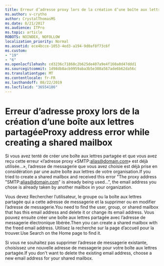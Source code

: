 ```yaml
---
title: Erreur d’adresse proxy lors de la création d’une boîte aux lettres partagée
ms.author: v-crytho
author: CrystalThomasMS
ms.date: 8/21/2017
ms.audience: ITPro
ms.topic: article
ROBOTS: NOINDEX, NOFOLLOW
localization_priority: Normal
ms.assetid: ece4bcce-1053-4ed3-a194-9d0af8f73c6f
ms.custom:
- "19"
- "6"
ms.openlocfilehash: cd3236c71868c2b625de407a9e4f160a8d47ddd1
ms.sourcegitcommit: 1d98db8acb9959aba3b5e308a567ade6b62da56c
ms.translationtype: MT
ms.contentlocale: fr-FR
ms.lasthandoff: 08/22/2019
ms.locfileid: "36554186"
---
```

# <a name="proxy-address-error-while-creating-a-shared-mailbox"></a><span data-ttu-id="40c15-102">Erreur d’adresse proxy lors de la création d’une boîte aux lettres partagée</span><span class="sxs-lookup"><span data-stu-id="40c15-102">Proxy address error while creating a shared mailbox</span></span>

<span data-ttu-id="40c15-103">Si vous avez tenté de créer une boîte aux lettres partagée et que vous avez reçu cette erreur «l’adresse proxy «SMTP:alias@domain.com» est déjà utilisée...», l’adresse de messagerie que vous avez choisie est déjà prise en considération par une autre boîte aux lettres de votre organisation.</span><span class="sxs-lookup"><span data-stu-id="40c15-103">If you tried to create a shared mailbox and received this error "The proxy address "SMTP:alias@domain.com" is already being used…", the email address you chose is already taken by another mailbox in your organization.</span></span>
  
<span data-ttu-id="40c15-104">Vous devez Rechercher l’utilisateur, le groupe ou la boîte aux lettres partagée qui a cette adresse de messagerie et la supprimer ou en modifier l’adresse de messagerie.</span><span class="sxs-lookup"><span data-stu-id="40c15-104">You need to find the user, group, or shared mailbox that has this email address and delete it or change its email address.</span></span> <span data-ttu-id="40c15-105">Vous pouvez ensuite créer une boîte aux lettres partagée avec l’adresse de messagerie électronique libérée.</span><span class="sxs-lookup"><span data-stu-id="40c15-105">Then you can create a shared mailbox with the freed email address.</span></span> <span data-ttu-id="40c15-106">Utilisez la recherche sur la page d’accueil pour la trouver.</span><span class="sxs-lookup"><span data-stu-id="40c15-106">Use Search on the Home page to find it.</span></span>
  
<span data-ttu-id="40c15-107">Si vous ne souhaitez pas supprimer l’adresse de messagerie existante, choisissez une nouvelle adresse de messagerie pour votre boîte aux lettres partagée.</span><span class="sxs-lookup"><span data-stu-id="40c15-107">If you don't want to delete the existing email address, choose a new email address for your shared mailbox.</span></span>
  